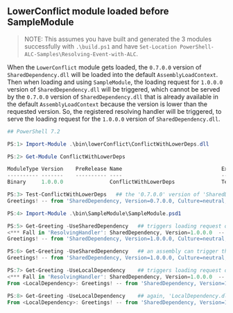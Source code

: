 ## LowerConflict module loaded before SampleModule

> NOTE: This assumes you have built and generated the 3 modules successfully with `.\build.ps1`
and have `Set-Location PowerShell-ALC-Samples\Resolving-Event-with-ALC`.

When the `LowerConflict` module gets loaded, the `0.7.0.0` version of `SharedDependency.dll` will be loaded into the default `AssemblyLoadContext`.
Then when loading and using `SampleModule`, the loading request for `1.0.0.0` version of `SharedDependency.dll` will be triggered,
which cannot be served by the `0.7.0.0` version of `SharedDependency.dll` that is already available in the default `AssemblyLoadContext`
because the version is lower than the requested version.
So, the registered resolving handler will be triggered, to serve the loading request for the `1.0.0.0` version of `SharedDependency.dll`.

```powershell
## PowerShell 7.2

PS:1> Import-Module .\bin\lowerConflict\ConflictWithLowerDeps.dll

PS:2> Get-Module ConflictWithLowerDeps

ModuleType Version    PreRelease Name                                ExportedCommands
---------- -------    ---------- ----                                ----------------
Binary     1.0.0.0               ConflictWithLowerDeps               Test-ConflictWithLowerDeps

PS:3> Test-ConflictWithLowerDeps   ## the '0.7.0.0' version of 'SharedDependency' gets loaded in default ALC.
Greetings! -- from 'SharedDependency, Version=0.7.0.0, Culture=neutral, PublicKeyToken=null', loaded in 'Default'

PS:4> Import-Module .\bin\SampleModule\SampleModule.psd1

PS:5> Get-Greeting -UseSharedDependency   ## triggers loading request of 'SharedDependency' from 'Greeting.Commands.dll'.
<*** Fall in 'ResolvingHandler': SharedDependency, Version=1.0.0.0  -- Loaded! ***>
Greetings! -- from 'SharedDependency, Version=1.0.0.0, Culture=neutral, PublicKeyToken=null', loaded in 'MyCustomALC'

PS:6> Get-Greeting -UseSharedDependency   ## an assembly can trigger the loading of its reference assembly only once.
Greetings! -- from 'SharedDependency, Version=1.0.0.0, Culture=neutral, PublicKeyToken=null', loaded in 'MyCustomALC'

PS:7> Get-Greeting -UseLocalDependency    ## triggers loading request of 'SharedDependency' from 'LocalDependency.dll'.
<*** Fall in 'ResolvingHandler': SharedDependency, Version=1.0.0.0  -- Loaded! ***>
From <LocalDependency>: Greetings! -- from 'SharedDependency, Version=1.0.0.0, Culture=neutral, PublicKeyToken=null', loaded in 'MyCustomALC'

PS:8> Get-Greeting -UseLocalDependency    ## again, 'LocalDependency.dll' can trigger the loading of 'SharedDependency' only once.
From <LocalDependency>: Greetings! -- from 'SharedDependency, Version=1.0.0.0, Culture=neutral, PublicKeyToken=null', loaded in 'MyCustomALC'
```
